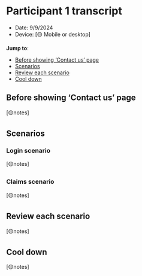 # Participant 1 transcript
- Date: 9/9/2024
- Device: [🟡 Mobile or desktop]

**Jump to**: 
- [Before showing ‘Contact us’ page](🟡link)
- [Scenarios](🟡link)
- [Review each scenario](🟡link)
- [Cool down](🟡link)

## Before showing ‘Contact us’ page
[🟡notes]

## Scenarios
### Login scenario
[🟡notes]
### Claims scenario
[🟡notes]

## Review each scenario
[🟡notes]

## Cool down
[🟡notes]
